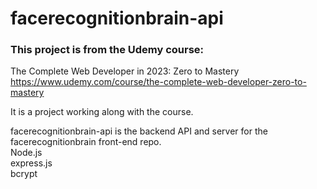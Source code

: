 # facerecognitionbrain-api

### This project is from the Udemy course: <br>
The Complete Web Developer in 2023: Zero to Mastery <br>
https://www.udemy.com/course/the-complete-web-developer-zero-to-mastery

It is a project working along with the course.<br>

facerecognitionbrain-api is the backend API and server for the facerecognitionbrain front-end repo.
<br>
Node.js<br>
express.js<br>
bcrypt<br>

